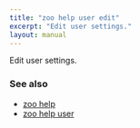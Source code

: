 ```yaml
---
title: "zoo help user edit"
excerpt: "Edit user settings."
layout: manual
---
```


Edit user settings.

### See also

* [zoo help](./zoo_help)
* [zoo help user](./zoo_help_user)